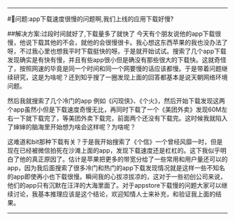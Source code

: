 ____

#📣问题:app下载速度很慢的问题啊,我们上线的应用下载好慢?

##解决方案:过段时间就好了,下载量多了就快了
  今天有个朋友说他的app下载很慢，他说下载其他的不会，就他的会很慢很卡。我心想这东西苹果的我也没办法了呀，不过我心里也想我平时下载挺快的呀。于是就开始试试。搜索了几个app下载发现确实是有快有慢，并且有些app很小但是确没有那些很大的下载快。这就奇怪了，按照网速的毕竟是同一个时间和同一个网要慢的话应该都慢。于是带着问题继续研究，这是为啥呢？还到知乎搜了一圈发现上面的回答都基本是说天朝网络环境问题。

 然后我就搜索了几个冷门的app 例如《闪现侠》、《个火》，然后开始下载发现这两个app虽然小但是下载速度奇慢无比，再同时下载了一个《美团外卖》发现60M左右一下就下载完了，等美团外卖下载完，前面两个还没有下载完。这时候我就陷入了婶婶的脑海里开始想为啥会这样呢？为啥呢？

   这难道和bit那种下载有关？于是我开始搜索了《个信》一个曾经风靡一时，但是现在已经被微信拍死在沙滩上面的app，发现下载速度还是杠杠的。这下我似乎明白了他的真正原因了。估计是苹果把更多的带宽分给了一些常用和用户量还可以的app，因为我后面搜索了很多冷门和热门的app下载发现情况就是这样一些不知名的app即使再小也下载很慢。瞬间我的心拔凉拔凉的，这对于一些初创公司来说，他们的app只有沉默在汪洋的大海里面了。对于appstore下载慢的问题大家可以继续讨论，我基本推理应该是这个结论，欢迎知情人士来补充，和验证我上面的结果。

____
